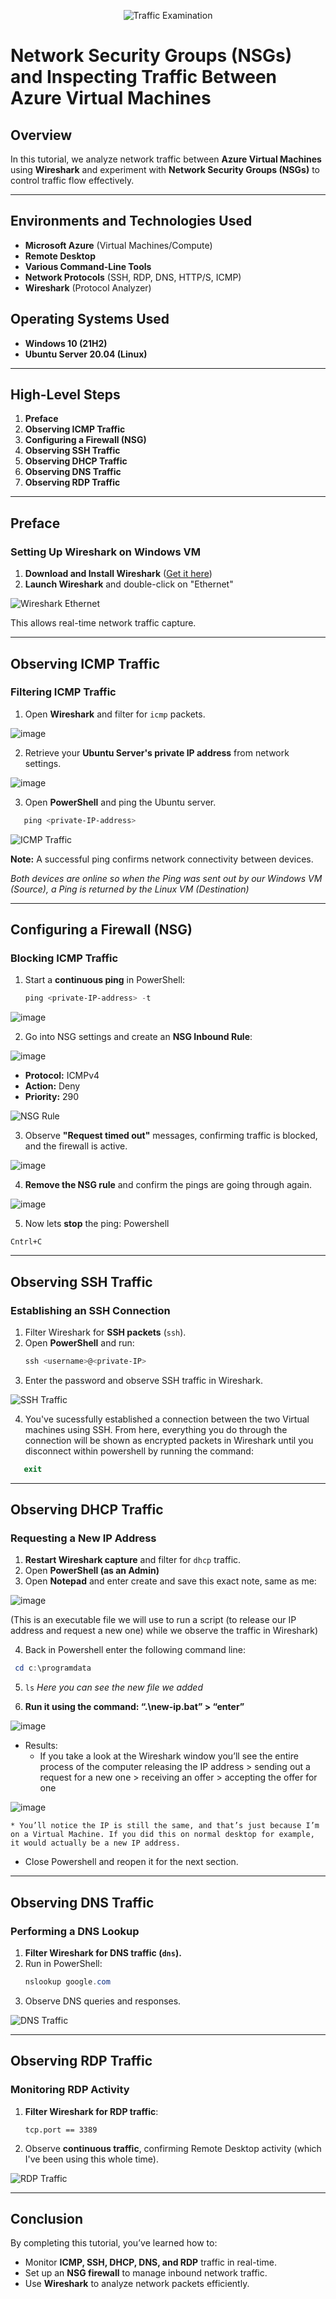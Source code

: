 <p align="center">
<img src="https://i.imgur.com/Ua7udoS.png" alt="Traffic Examination"/>
</p>

# Network Security Groups (NSGs) and Inspecting Traffic Between Azure Virtual Machines

## Overview
In this tutorial, we analyze network traffic between **Azure Virtual Machines** using **Wireshark** and experiment with **Network Security Groups (NSGs)** to control traffic flow effectively.

---

## Environments and Technologies Used
- **Microsoft Azure** (Virtual Machines/Compute)
- **Remote Desktop**
- **Various Command-Line Tools**
- **Network Protocols** (SSH, RDP, DNS, HTTP/S, ICMP)
- **Wireshark** (Protocol Analyzer)

## Operating Systems Used
- **Windows 10 (21H2)**
- **Ubuntu Server 20.04 (Linux)**

---

## High-Level Steps
1. **Preface**
2. **Observing ICMP Traffic**
3. **Configuring a Firewall (NSG)**
4. **Observing SSH Traffic**
5. **Observing DHCP Traffic**
6. **Observing DNS Traffic**
7. **Observing RDP Traffic**

---

## Preface
### Setting Up Wireshark on Windows VM
1. **Download and Install Wireshark** ([Get it here](https://www.wireshark.org))
2. **Launch Wireshark** and double-click on "Ethernet"

![Wireshark Ethernet](https://github.com/user-attachments/assets/ceddd3f1-7a22-43b0-a7fd-0e74cb27c9ee)

This allows real-time network traffic capture.

---

## Observing ICMP Traffic
### Filtering ICMP Traffic
1. Open **Wireshark** and filter for `icmp` packets.

![image](https://github.com/user-attachments/assets/616e08dc-bf45-4dbf-859e-a74dffa71c7c)

2. Retrieve your **Ubuntu Server's private IP address** from network settings.

![image](https://github.com/user-attachments/assets/77d76eca-355a-4f24-bedb-056a71ff3eea)

3. Open **PowerShell** and ping the Ubuntu server.
```powershell
   ping <private-IP-address>
   ```

![ICMP Traffic](https://github.com/user-attachments/assets/05884ca3-b1ad-4c59-8122-31f757c0be53)

**Note:** A successful ping confirms network connectivity between devices.

*Both devices are online so when the Ping was sent out by our Windows VM (Source), a Ping is returned by the Linux VM (Destination)*

---

## Configuring a Firewall (NSG)
### Blocking ICMP Traffic
1. Start a **continuous ping** in PowerShell:
   ```powershell
   ping <private-IP-address> -t
   ```
   
![image](https://github.com/user-attachments/assets/7725dd82-9eaa-4d1e-b173-afdcc992e723)

2. Go into NSG settings and create an **NSG Inbound Rule**:

![image](https://github.com/user-attachments/assets/139c3fa7-f7f4-44c0-8801-d5b1b4a57503)

   - **Protocol:** ICMPv4
   - **Action:** Deny
   - **Priority:** 290

![NSG Rule](https://github.com/user-attachments/assets/bbe03e9e-5a3c-4f15-9984-73e4e086296f)

3. Observe **"Request timed out"** messages, confirming traffic is blocked, and the firewall is active.

![image](https://github.com/user-attachments/assets/92150cec-06d5-495a-ad50-4ec597784d65)
   
4. **Remove the NSG rule** and confirm the pings are going through again.

![image](https://github.com/user-attachments/assets/5559ce10-66a8-4b1d-9503-3320a11f73ad)

5. Now lets **stop** the ping:
Powershell
```
Cntrl+C
```

---

## Observing SSH Traffic
### Establishing an SSH Connection
1. Filter Wireshark for **SSH packets** (`ssh`).
2. Open **PowerShell** and run:
   ```powershell
   ssh <username>@<private-IP>
   ```
3. Enter the password and observe SSH traffic in Wireshark.

![SSH Traffic](https://github.com/user-attachments/assets/84bf3764-8e78-427d-a118-b232431d2852)

4. You've sucessfully established a connection between the two Virtual machines using SSH. From here, everything you do through the connection will be shown as encrypted packets in Wireshark until you disconnect within powershell by running the command:
```powershell
   exit
   ```

---

## Observing DHCP Traffic
### Requesting a New IP Address
1. **Restart Wireshark capture** and filter for `dhcp` traffic.
2. Open **PowerShell (as an Admin)**
3. Open **Notepad** and enter create and save this exact note, same as me:

![image](https://github.com/user-attachments/assets/64aff7b9-aec0-48ec-9173-5cbdeefc2e48)

(This is an executable file we will use to run a script (to release our IP address and request a new one) while we observe the traffic in Wireshark)

4. Back in Powershell enter the following command line:
 ```powershell
  cd c:\programdata
```

5. ```ls```
   *Here you can see the new file we added*
   
6. **Run it using the command: “.\new-ip.bat” > “enter”**

![image](https://github.com/user-attachments/assets/6ee9e31e-0749-4009-9b5b-e3783fc4e2a7)

* Results:
    * If you take a look at the Wireshark window you’ll see the entire process of the computer releasing the IP address > sending out a request for a new one > receiving an offer > accepting the offer for one
 
![image](https://github.com/user-attachments/assets/730128a7-c87c-42be-956f-7b4fd7ba7d65)

    * You’ll notice the IP is still the same, and that’s just because I’m on a Virtual Machine. If you did this on normal desktop for example, it would actually be a new IP address.

* Close Powershell and reopen it for the next section.

   
---

## Observing DNS Traffic
### Performing a DNS Lookup
1. **Filter Wireshark for DNS traffic (`dns`).**
2. Run in PowerShell:
   ```powershell
   nslookup google.com
   ```
3. Observe DNS queries and responses.

![DNS Traffic](https://github.com/user-attachments/assets/59c13ae6-7c53-4a99-88cd-54d860f26c5f)

---

## Observing RDP Traffic
### Monitoring RDP Activity
1. **Filter Wireshark for RDP traffic**:
   ```
   tcp.port == 3389
   ```
2. Observe **continuous traffic**, confirming Remote Desktop activity (which I've been using this whole time).

![RDP Traffic](https://github.com/user-attachments/assets/ed7f9a92-7a01-4882-9b82-c273ea4f458d)

---

## Conclusion
By completing this tutorial, you’ve learned how to:
- Monitor **ICMP, SSH, DHCP, DNS, and RDP** traffic in real-time.
- Set up an **NSG firewall** to manage inbound network traffic.
- Use **Wireshark** to analyze network packets efficiently.

